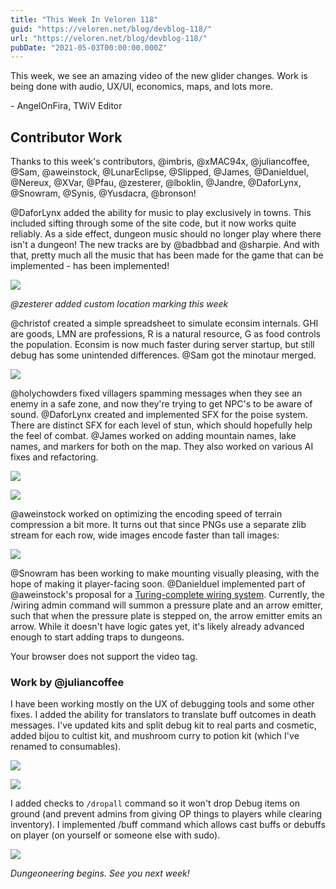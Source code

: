 ```yaml
---
title: "This Week In Veloren 118"
guid: "https://veloren.net/blog/devblog-118/"
url: "https://veloren.net/blog/devblog-118/"
pubDate: "2021-05-03T00:00:00.000Z"
---
```


This week, we see an amazing video of the new glider changes. Work is being done with audio, UX/UI, economics, maps, and lots more.

\- AngelOnFira, TWiV Editor

## Contributor Work

Thanks to this week's contributors, @imbris, @xMAC94x, @juliancoffee, @Sam, @aweinstock, @LunarEclipse, @Slipped, @James, @Danielduel, @Nereux, @XVar, @Pfau, @zesterer, @lboklin, @Jandre, @DaforLynx, @Snowram, @Synis, @Yusdacra, @bronson!

@DaforLynx added the ability for music to play exclusively in towns. This included sifting through some of the site code, but it now works quite reliably. As a side effect, dungeon music should no longer play where there isn't a dungeon! The new tracks are by @badbbad and @sharpie. And with that, pretty much all the music that has been made for the game that can be implemented - has been implemented!

![](https://s3.eu-central-2.wasabisys.com/veloren-blog/cdn/725508097233125407/838063902364925984/unknown.png)

_@zesterer added custom location marking this week_

@christof created a simple spreadsheet to simulate econsim internals. GHI are goods, LMN are professions, R is a natural resource, G as food controls the population. Econsim is now much faster during server startup, but still debug has some unintended differences. @Sam got the minotaur merged.

![](https://s3.eu-central-2.wasabisys.com/veloren-blog/cdn/597826574095613962/838434948439605268/econsim_sheet.png)

@holychowders fixed villagers spamming messages when they see an enemy in a safe zone, and now they're trying to get NPC's to be aware of sound. @DaforLynx created and implemented SFX for the poise system. There are distinct SFX for each level of stun, which should hopefully help the feel of combat. @James worked on adding mountain names, lake names, and markers for both on the map. They also worked on various AI fixes and refactoring.

![](https://s3.eu-central-2.wasabisys.com/veloren-blog/cdn/523568428905398283/838541602816524308/unknown.png)

![](https://s3.eu-central-2.wasabisys.com/veloren-blog/cdn/597826574095613962/838546150192709642/unknown.png)

@aweinstock worked on optimizing the encoding speed of terrain compression a bit more. It turns out that since PNGs use a separate zlib stream for each row, wide images encode faster than tall images:

![](https://s3.eu-central-2.wasabisys.com/veloren-blog/cdn/767442908767977473/836427288337186826/compression_speeds_center_192.png)

@Snowram has been working to make mounting visually pleasing, with the hope of making it player-facing soon. @Danielduel implemented part of @aweinstock's proposal for a [Turing-complete wiring system](https://gitlab.com/veloren/rfcs/-/blob/master/open/xxxx-wiring_system.md). Currently, the /wiring admin command will summon a pressure plate and an arrow emitter, such that when the pressure plate is stepped on, the arrow emitter emits an arrow. While it doesn't have logic gates yet, it's likely already advanced enough to start adding traps to dungeons.

Your browser does not support the video tag.

### Work by @juliancoffee

I have been working mostly on the UX of debugging tools and some other fixes. I added the ability for translators to translate buff outcomes in death messages. I've updated kits and split debug kit to real parts and cosmetic, added bijou to cultist kit, and mushroom curry to potion kit (which I've renamed to consumables).

![](https://s3.eu-central-2.wasabisys.com/veloren-blog/cdn/523568428905398283/838540705524744263/unknown.png)

![](https://s3.eu-central-2.wasabisys.com/veloren-blog/cdn/523568428905398283/838541329445290004/unknown.png)

I added checks to `/dropall` command so it won't drop Debug items on ground (and prevent admins from giving OP things to players while clearing inventory). I implemented /buff command which allows cast buffs or debuffs on player (on yourself or someone else with sudo).

![](https://s3.eu-central-2.wasabisys.com/veloren-blog/cdn/634860358623821835/837802206777835540/screenshot_1619814848883.png)

_Dungeoneering begins. See you next week!_
